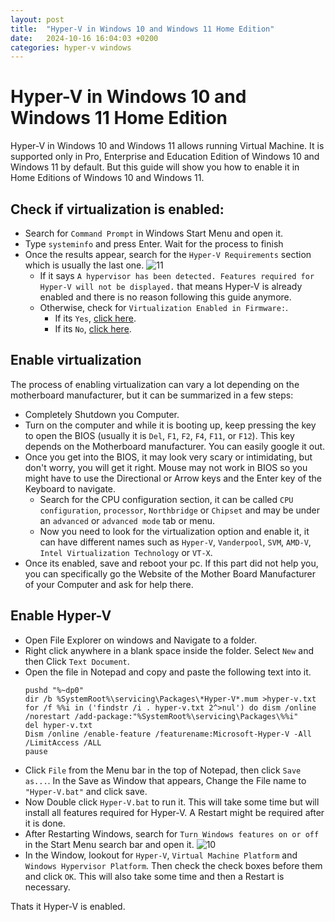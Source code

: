 ```yaml
---
layout: post
title:  "Hyper-V in Windows 10 and Windows 11 Home Edition"
date:   2024-10-16 16:04:03 +0200
categories: hyper-v windows
---
```

# Hyper-V in Windows 10 and Windows 11 Home Edition
Hyper-V in Windows 10 and Windows 11 allows running Virtual Machine. It is supported only in Pro, Enterprise and Education Edition of Windows 10 and Windows 11 by default. But this guide will show you how to enable it in Home Editions of Windows 10 and Windows 11.

## Check if virtualization is enabled:
* Search for `Command Prompt` in Windows Start Menu and open it.
* Type `systeminfo` and press Enter. Wait for the process to finish
* Once the results appear, search for the `Hyper-V Requirements` section which is usually the last one.
  ![11](https://user-images.githubusercontent.com/61367380/141923469-48c99804-d491-497f-bcde-69de89f90045.jpg)
  * If it says `A hypervisor has been detected. Features required for Hyper-V will not be displayed.` that means Hyper-V is already enabled and there is no reason following this guide anymore.
  * Otherwise, check for `Virtualization Enabled in Firmware:`.
    * If its `Yes`, [click here](#Enable-Hyper-V).
    * If its `No`, [click here](#Enable-virtualization).

## Enable virtualization
The process of enabling virtualization can vary a lot depending on the motherboard manufacturer, but it can be summarized in a few steps:
* Completely Shutdown you Computer.
* Turn on the computer and while it is booting up, keep pressing the key to open the BIOS (usually it is `Del`, `F1`, `F2`, `F4`, `F11`, or `F12`). This key depends on the Motherboard manufacturer. You can easily google it out.
* Once you get into the BIOS, it may look very scary or intimidating, but don't worry, you will get it right. Mouse may not work in BIOS so you might have to use the Directional or Arrow keys and the Enter key of the Keyboard to navigate.
  * Search for the CPU configuration section, it can be called `CPU configuration`, `processor`, `Northbridge` or `Chipset` and may be under an `advanced` or `advanced mode` tab or menu.
  * Now you need to look for the virtualization option and enable it, it can have different names such as `Hyper-V`, `Vanderpool`, `SVM`, `AMD-V`, `Intel Virtualization Technology` or `VT-X`.
* Once its enabled, save and reboot your pc.
If this part did not help you, you can specifically go the Website of the Mother Board Manufacturer of your Computer and ask for help there.

## Enable Hyper-V
* Open File Explorer on windows and Navigate to a folder.
* Right click anywhere in a blank space inside the folder. Select `New` and then Click `Text Document`.
* Open the file in Notepad and copy and paste the following text into it.
  ```
  pushd "%~dp0"
  dir /b %SystemRoot%\servicing\Packages\*Hyper-V*.mum >hyper-v.txt
  for /f %%i in ('findstr /i . hyper-v.txt 2^>nul') do dism /online /norestart /add-package:"%SystemRoot%\servicing\Packages\%%i"
  del hyper-v.txt
  Dism /online /enable-feature /featurename:Microsoft-Hyper-V -All /LimitAccess /ALL
  pause
  ```
* Click `File` from the Menu bar in the top of Notepad, then click `Save as...`. In the Save as Window that appears, Change the File name to `"Hyper-V.bat"` and click save.
* Now Double click `Hyper-V.bat` to run it. This will take some time but will install all features required for Hyper-V. A Restart might be required after it is done.
* After Restarting Windows, search for `Turn Windows features on or off` in the Start Menu search bar and open it.
  ![10](https://user-images.githubusercontent.com/61367380/141923398-ee251035-8e1d-42e6-9551-5c797e2b8f73.png)
* In the Window, lookout for `Hyper-V`, `Virtual Machine Platform` and `Windows Hypervisor Platform`. Then check the check boxes before them and click `OK`. This will also take some time and then a Restart is necessary.

Thats it Hyper-V is enabled.